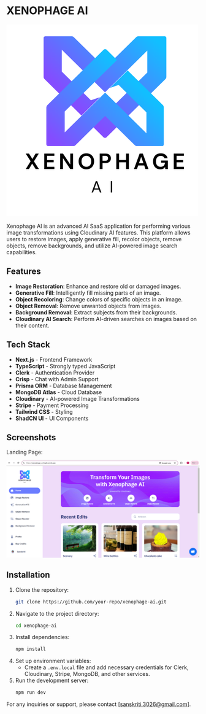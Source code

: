 # XENOPHAGE AI

![XENOPHAGE AI Logo](public/assets/images/PHAGE.png)

Xenophage AI is an advanced AI SaaS application for performing various image transformations using Cloudinary AI features. This platform allows users to restore images, apply generative fill, recolor objects, remove objects, remove backgrounds, and utilize AI-powered image search capabilities.

## Features

- **Image Restoration**: Enhance and restore old or damaged images.
- **Generative Fill**: Intelligently fill missing parts of an image.
- **Object Recoloring**: Change colors of specific objects in an image.
- **Object Removal**: Remove unwanted objects from images.
- **Background Removal**: Extract subjects from their backgrounds.
- **Cloudinary AI Search**: Perform AI-driven searches on images based on their content.

## Tech Stack

- **Next.js** - Frontend Framework
- **TypeScript** - Strongly typed JavaScript
- **Clerk** - Authentication Provider
- **Crisp** - Chat with Admin Support
- **Prisma ORM** - Database Management
- **MongoDB Atlas** - Cloud Database
- **Cloudinary** - AI-powered Image Transformations
- **Stripe** - Payment Processing
- **Tailwind CSS** - Styling
- **ShadCN UI** - UI Components

## Screenshots

Landing Page:

![Landing Page Screenshot](public/assets/images/landing-page-ss.png)

## Installation

1. Clone the repository:
   ```bash
   git clone https://github.com/your-repo/xenophage-ai.git
   ```
2. Navigate to the project directory:
   ```bash
   cd xenophage-ai
   ```
3. Install dependencies:
   ```bash
   npm install
   ```
4. Set up environment variables:
   - Create a `.env.local` file and add necessary credentials for Clerk, Cloudinary, Stripe, MongoDB, and other services.
5. Run the development server:
   ```bash
   npm run dev
   ```

For any inquiries or support, please contact [sanskriti.3026@gmail.com].

